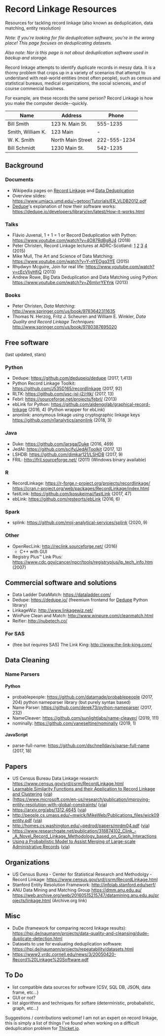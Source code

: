 # Record Linkage Resources
Resources for tackling record linkage (also known as deduplication, data matching, entity resolution)

_Note: If you're looking for file deduplication software, you're in the wrong place! This page focuses on deduplicating datasets._

_Also note: Nor is this page is not about deduplication software used in backup and storage._

Record linkage attempts to identify duplicate records in messy data. It is a thorny problem that crops up in a variety of scenarios that attempt to understand with real-world entities (most often people), such as census and statistical bureaus, medical organizations, the social sciences, and of course commercial business.

For example, are these records the same person? Record Linkage is how you make the computer decide--quickly.

| Name | Address | Phone |
| --- | --- | --- |
| Bill Smith | 123 N. Main St. | 555-1235 |
| Smith, William K. | 123 Main | - |
| W. K. Smith | North Main Street | 222-555-1234 |
| Bill Schmidt | 1230 Main St. | 542-1235 |

## Background

### Documents
- Wikipedia pages on [Record Linkage](https://en.wikipedia.org/wiki/Record_linkage) and [Data Deduplication](https://en.wikipedia.org/wiki/Data_deduplication)
- Overview slides: https://www.umiacs.umd.edu/~getoor/Tutorials/ER_VLDB2012.pdf
- [Dedupe](https://github.com/dedupeio/dedupe)'s explanation of how their software works: https://dedupe.io/developers/library/en/latest/How-it-works.html

### Talks
- Flávio Juvenal, 1 + 1 = 1 or Record Deduplication with Python: https://www.youtube.com/watch?v=4O87RdBgRJ4 (2018)
- Peter Christen, Record Linkage lectures at ADRC-Scotland: [1](https://www.youtube.com/watch?v=DyGonV7A_EY) [2](https://www.youtube.com/watch?v=dcNTvYDdun0) [3](https://www.youtube.com/watch?v=HAKW5tHVCmw) [4](https://www.youtube.com/watch?v=4Iv5axrAWqQ) (2015)
- Mike Mull, The Art and Science of Data Matching: https://www.youtube.com/watch?v=Y-nYEOgq3YE (2015)
- Rhydwyn Mcguire, Join for real life: https://www.youtube.com/watch?v=cEcVIjyHfiQ (2013)
- Andrew Rowe, Big Data Deduplication and Data Matching using Python: https://www.youtube.com/watch?v=Z6mlvrYEYnk (2013)

### Books
- Peter Christen, _Data Matching_: http://www.springer.com/us/book/9783642311635
- Thomas N. Herzog, Fritz J. Scheuren and William E. Winkler, _Data Quality and Record Linkage Techniques_: http://www.springer.com/us/book/9780387695020

## Free software
(last updated, stars)

### Python
- Dedupe: https://github.com/dedupeio/dedupe (2017, 1,413)
- Python Record Linkage Toolkit: https://github.com/J535D165/recordlinkage (2017, 92)
- RLTK: https://github.com/usc-isi-i2/rltk/ (2017, 13)
- Febrl: https://sourceforge.net/projects/febrl/ (2013)
- ebLink for Python: https://github.com/aldengolab/graphical-record-linkage (2016, 4) (Python wrapper for ebLink)
- anonlink: anonymous linkage using cryptographic linkage keys https://github.com/n1analytics/anonlink (2018, 3)

### Java
- Duke: https://github.com/larsga/Duke (2016, 469)
- JedAI: https://github.com/scify/JedAIToolkit (2017, 12)
- LSHDB: https://github.com/dimkar121/LSHDB (2017, 9)
- FRIL: http://fril.sourceforge.net/ (2011) (Windows binary available)

### R
- RecordLinkage: https://r-forge.r-project.org/projects/recordlinkage/ https://cran.r-project.org/web/packages/RecordLinkage/index.html
- fastLink: https://github.com/kosukeimai/fastLink (2017, 47)
- ebLink: https://github.com/resteorts/ebLink (2016, 6)

### Spark
- splink: https://github.com/moj-analytical-services/splink (2020, 9)

### Other
- OpenRecLink: http://reclink.sourceforge.net/ (2016)
  - C++ with GUI
- Registry Plus™ Link Plus: https://www.cdc.gov/cancer/npcr/tools/registryplus/lp_tech_info.htm (2007)

## Commercial software and solutions
- Data Ladder DataMatch: https://dataladder.com/
- Dedupe: https://dedupe.io/ (freemium frontend for [Dedupe](https://github.com/dedupeio/dedupe) Python library)
- LinkageWiz: http://www.linkagewiz.net/
- WinPure Clean and Match: http://www.winpure.com/cleanmatch.html
- Reifier: http://nubetech.co/

### For SAS
- (free but requires SAS) The Link King: http://www.the-link-king.com/

## Data Cleaning

### Name Parsers

#### Python
- probablepeople: https://github.com/datamade/probablepeople (2017, 204)
python nameparser library (but purely syntax based)
- Name Parser: https://github.com/derek73/python-nameparser (2017, 232)
- NameCleaver: https://github.com/sunlightlabs/name-cleaver/ (2019, 111)
- nominally: https://github.com/vaneseltine/nominally (2019, 1)

#### JavaScript
- parse-full-name: https://github.com/dschnelldavis/parse-full-name (2017, 18)

## Papers
- US Census Bureau Data Linkage research: https://www.census.gov/srd/csrm/RecordLinkage.html
- [Learnable Similarity Functions and their Application to Record Linkage and Clustering](http://www.cs.utexas.edu/%7Eml/papers/marlin-dissertation-06.pdf) ([via](https://github.com/dedupeio/dedupe))
- [https://www.microsoft.com/en-us/research/publication/improving-entity-resolution-with-global-constraints/ ([via](https://dedupe.io/developers/library/en/latest/Bibliography.html))
- https://arxiv.org/abs/1312.4645 ([via](https://dedupe.io/developers/library/en/latest/Bibliography.html))
- http://people.cs.umass.edu/~mwick/MikeWeb/Publications_files/wick09entity.pdf ([via](https://dedupe.io/developers/library/en/latest/Bibliography.html))
- http://homes.cs.washington.edu/~pedrod/papers/mrdm04.pdf ([via](https://dedupe.io/developers/library/en/latest/Bibliography.html))
- https://www.researchgate.net/publication/318874102_Clink_-_A_Novel_Record_Linkage_Methodology_based_on_Graph_Interactions
- [Using a Probabilistic Model to Assist Merging of Large-scale Administrative Records](http://imai.fas.harvard.edu/research/files/linkage.pdf) ([via](https://github.com/kosukeimai/fastLink))

## Organizations
- US Census Burea - Center for Statistical Research and Methodolgy - Record Linkage: https://www.census.gov/srd/csrm/RecordLinkage.html
- Stanford Entity Resolution Framework: http://infolab.stanford.edu/serf/
- ANU Data Mining and Matching Group https://dmm.anu.edu.au/ https://web.archive.org/web/20160515215747/datamining.anu.edu.au/projects/linkage.html (Archive.org link)

## Misc
- DuDe (framework for comparing record linkage results): https://hpi.de/naumann/projects/data-quality-and-cleansing/dude-duplicate-detection.html
- Datasets to use for evaluating deduplication software: https://hpi.de/naumann/projects/repeatability/datasets.html
- https://www2.vrdc.cornell.edu/news/3/20050420-Record%20Linkage%20Software.pdf

## To Do
- list compatible data sources for software (CSV, SQL DB, JSON, data frame, etc...)
- GUI or not?
- list algorithms and techniques for softare (deterministic, probabalistic, graph, etc...)

Suggestions / contributions welcome! I am not an expert on record linkage, this is simply a list of things I've found when working on a difficult deduplication problem for [Thicket.io](https://thicket.io).
